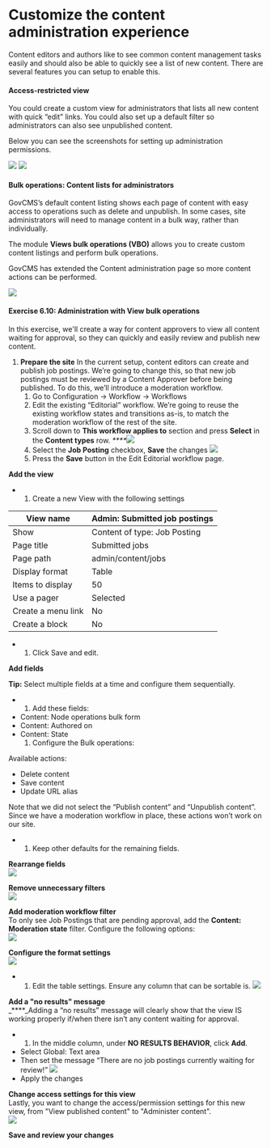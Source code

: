 # Customize the content administration experience

Content editors and authors like to see common content management tasks easily and should also be able to quickly see a list of new content. There are several features you can setup to enable this.

#### Access-restricted view

You could create a custom view for administrators that lists all new content with quick “edit” links. You could also set up a default filter so administrators can also see unpublished content.

Below you can see the screenshots for setting up administration permissions.

![](<../.gitbook/assets/55 (2).png>) ![](../.gitbook/assets/56.png)

#### Bulk operations: Content lists for administrators

GovCMS’s default content listing shows each page of content with easy access to operations such as delete and unpublish. In some cases, site administrators will need to manage content in a bulk way, rather than individually.

The module **Views bulk operations (VBO)** allows you to create custom content listings and perform bulk operations.

GovCMS has extended the Content administration page so more content actions can be performed.

![](<../.gitbook/assets/57 (2).png>)

#### **Exercise 6.10:** Administration with View bulk operations

In this exercise, we'll create a way for content approvers to view all content waiting for approval, so they can quickly and easily review and publish new content.

1. **Prepare the site** In the current setup, content editors can create and publish job postings. We’re going to change this, so that new job postings must be reviewed by a Content Approver before being published. To do this, we’ll introduce a moderation workflow.
   1. Go to Configuration → Workflow → Workflows
   2. Edit the existing “Editorial” workflow. We’re going to reuse the existing workflow states and transitions as-is, to match the moderation workflow of the rest of the site.
   3. Scroll down to **This workflow applies to** section and press **Select** in the **Content types** row. _\*\*\*\*_![](../.gitbook/assets/58.png)
   4. Select the **Job Posting** checkbox, **Save** the changes ![](<../.gitbook/assets/59 (2).png>)
   5. Press the **Save** button in the Edit Editorial workflow page.

**Add the view**

*
  1. Create a new View with the following settings

| View name          | Admin: Submitted job postings |
| ------------------ | ----------------------------- |
| Show               | Content of type: Job Posting  |
| Page title         | Submitted jobs                |
| Page path          | admin/content/jobs            |
| Display format     | Table                         |
| Items to display   | 50                            |
| Use a pager        | Selected                      |
| Create a menu link | No                            |
| Create a block     | No                            |

*
  1. Click Save and edit.

**Add fields**

**Tip:** Select multiple fields at a time and configure them sequentially.

*
  1. Add these fields:
* Content: Node operations bulk form
* Content: Authored on
* Content: State
  1. Configure the Bulk operations:

Available actions:

* Delete content
* Save content
* Update URL alias

Note that we did not select the “Publish content” and “Unpublish content”. Since we have a moderation workflow in place, these actions won’t work on our site.

*
  1. Keep other defaults for the remaining fields.

**Rearrange fields**\
![](../.gitbook/assets/60.png)

**Remove unnecessary filters**\
![](<../.gitbook/assets/61 (2).png>)

**Add moderation workflow filter**\
To only see Job Postings that are pending approval, add the **Content: Moderation state** filter. Configure the following options:\
![](<../.gitbook/assets/62 (1).png>)

**Configure the format settings**\
![](<../.gitbook/assets/63 (2).png>)

*
  1. Edit the table settings. Ensure any column that can be sortable is. ![](<../.gitbook/assets/64 (1).png>)

**Add a "no results" message**\
\_\*\*\*\*\_Adding a “no results” message will clearly show that the view IS working properly if/when there isn’t any content waiting for approval.

*
  1. In the middle column, under **NO RESULTS BEHAVIOR**, click **Add**.
* Select Global: Text area
* Then set the message “There are no job postings currently waiting for review!” ![](<../.gitbook/assets/65 (2).png>)
* Apply the changes

**Change access settings for this view**\
Lastly, you want to change the access/permission settings for this new view, from "View published content" to "Administer content".\
![](../.gitbook/assets/66.png)

**Save and review your changes**
